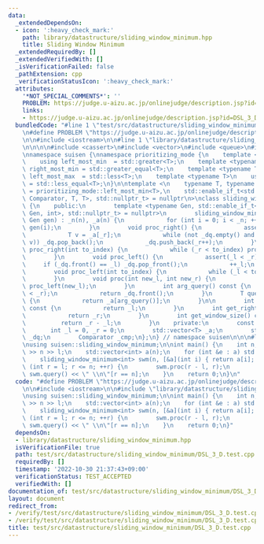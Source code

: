 ```yaml
---
data:
  _extendedDependsOn:
  - icon: ':heavy_check_mark:'
    path: library/datastructure/sliding_window_minimum.hpp
    title: Sliding Window Minimum
  _extendedRequiredBy: []
  _extendedVerifiedWith: []
  _isVerificationFailed: false
  _pathExtension: cpp
  _verificationStatusIcon: ':heavy_check_mark:'
  attributes:
    '*NOT_SPECIAL_COMMENTS*': ''
    PROBLEM: https://judge.u-aizu.ac.jp/onlinejudge/description.jsp?id=DSL_3_D
    links:
    - https://judge.u-aizu.ac.jp/onlinejudge/description.jsp?id=DSL_3_D
  bundledCode: "#line 1 \"test/src/datastructure/sliding_window_minimum/DSL_3_D.test.cpp\"\
    \n#define PROBLEM \"https://judge.u-aizu.ac.jp/onlinejudge/description.jsp?id=DSL_3_D\"\
    \n\n#include <iostream>\n\n#line 1 \"library/datastructure/sliding_window_minimum.hpp\"\
    \n\n\n\n#include <cassert>\n#include <vector>\n#include <queue>\n#include <type_traits>\n\
    \nnamespace suisen {\nnamespace prioritizing_mode {\n    template <typename T>\n\
    \    using left_most_min  = std::greater<T>;\n    template <typename T>\n    using\
    \ right_most_min = std::greater_equal<T>;\n    template <typename T>\n    using\
    \ left_most_max  = std::less<T>;\n    template <typename T>\n    using right_most_max\
    \ = std::less_equal<T>;\n}\n\ntemplate <\n    typename T, typename Comparator\
    \ = prioritizing_mode::left_most_min<T>,\n    std::enable_if_t<std::is_invocable_r_v<bool,\
    \ Comparator, T, T>, std::nullptr_t> = nullptr\n>\nclass sliding_window_minimum\
    \ {\n    public:\n        template <typename Gen, std::enable_if_t<std::is_invocable_r_v<T,\
    \ Gen, int>, std::nullptr_t> = nullptr>\n        sliding_window_minimum(int n,\
    \ Gen gen) : _n(n), _a(n) {\n            for (int i = 0; i < _n; ++i) _a[i] =\
    \ gen(i);\n        }\n        void proc_right() {\n            assert(_r < _n);\n\
    \            T v = _a[_r];\n            while (not _dq.empty() and _cmp(_a[_dq.back()],\
    \ v)) _dq.pop_back();\n            _dq.push_back(_r++);\n        }\n        void\
    \ proc_right(int to_index) {\n            while (_r < to_index) proc_right();\n\
    \        }\n        void proc_left() {\n            assert(_l < _r);\n       \
    \     if (_dq.front() == _l) _dq.pop_front();\n            ++_l;\n        }\n\
    \        void proc_left(int to_index) {\n            while (_l < to_index) proc_left();\n\
    \        }\n        void proc(int new_l, int new_r) {\n            proc_right(new_r),\
    \ proc_left(new_l);\n        }\n        int arg_query() const {\n            assert(_l\
    \ < _r);\n            return _dq.front();\n        }\n        T query() const\
    \ {\n            return _a[arg_query()];\n        }\n\n        int get_left()\
    \ const {\n            return _l;\n        }\n        int get_right() const {\n\
    \            return _r;\n        }\n        int get_window_size() const {\n  \
    \          return _r - _l;\n        }\n    private:\n        const int _n;\n \
    \       int _l = 0, _r = 0;\n        std::vector<T> _a;\n        std::deque<int>\
    \ _dq;\n        Comparator _cmp;\n};\n} // namespace suisen\n\n\n#line 6 \"test/src/datastructure/sliding_window_minimum/DSL_3_D.test.cpp\"\
    \nusing suisen::sliding_window_minimum;\n\nint main() {\n    int n, l;\n    std::cin\
    \ >> n >> l;\n    std::vector<int> a(n);\n    for (int &e : a) std::cin >> e;\n\
    \    sliding_window_minimum<int> swm(n, [&a](int i) { return a[i]; });\n    for\
    \ (int r = l; r <= n; ++r) {\n        swm.proc(r - l, r);\n        std::cout <<\
    \ swm.query() << \" \\n\"[r == n];\n    }\n    return 0;\n}\n"
  code: "#define PROBLEM \"https://judge.u-aizu.ac.jp/onlinejudge/description.jsp?id=DSL_3_D\"\
    \n\n#include <iostream>\n\n#include \"library/datastructure/sliding_window_minimum.hpp\"\
    \nusing suisen::sliding_window_minimum;\n\nint main() {\n    int n, l;\n    std::cin\
    \ >> n >> l;\n    std::vector<int> a(n);\n    for (int &e : a) std::cin >> e;\n\
    \    sliding_window_minimum<int> swm(n, [&a](int i) { return a[i]; });\n    for\
    \ (int r = l; r <= n; ++r) {\n        swm.proc(r - l, r);\n        std::cout <<\
    \ swm.query() << \" \\n\"[r == n];\n    }\n    return 0;\n}"
  dependsOn:
  - library/datastructure/sliding_window_minimum.hpp
  isVerificationFile: true
  path: test/src/datastructure/sliding_window_minimum/DSL_3_D.test.cpp
  requiredBy: []
  timestamp: '2022-10-30 21:37:43+09:00'
  verificationStatus: TEST_ACCEPTED
  verifiedWith: []
documentation_of: test/src/datastructure/sliding_window_minimum/DSL_3_D.test.cpp
layout: document
redirect_from:
- /verify/test/src/datastructure/sliding_window_minimum/DSL_3_D.test.cpp
- /verify/test/src/datastructure/sliding_window_minimum/DSL_3_D.test.cpp.html
title: test/src/datastructure/sliding_window_minimum/DSL_3_D.test.cpp
---
```

